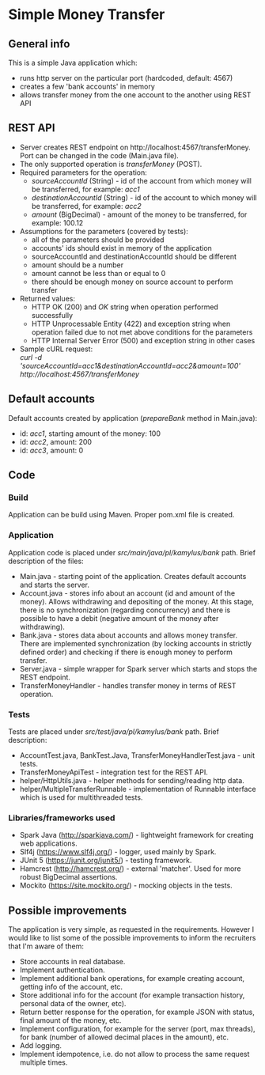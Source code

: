 # Simple Money Transfer

## General info
This is a simple Java application which:
- runs http server on the particular port (hardcoded, default: 4567)
- creates a few 'bank accounts' in memory
- allows transfer money from the one account to the another using REST API

## REST API
- Server creates REST endpoint on http://localhost:4567/transferMoney. 
Port can be changed in the code (Main.java file).
- The only supported operation is *transferMoney* (POST).
- Required parameters for the operation:
    - *sourceAccountId* (String) - id of the account from which money will be transferred,
    for example: *acc1*
    - *destinationAccountId* (String) - id of the account to which money will be transferred,
    for example: *acc2*
    - *amount* (BigDecimal) - amount of the money to be transferred, for example: 100.12
- Assumptions for the parameters (covered by tests):
    - all of the parameters should be provided
    - accounts' ids should exist in memory of the application
    - sourceAccountId and destinationAccountId should be different
    - amount should be a number
    - amount cannot be less than or equal to 0
    - there should be enough money on source account to perform transfer
- Returned values:
    - HTTP OK (200) and *OK* string when operation performed successfully
    - HTTP Unprocessable Entity (422) and exception string 
        when operation failed due to not met above conditions for the parameters
    - HTTP Internal Server Error (500) and exception string in other cases
- Sample cURL request:  
*curl -d 'sourceAccountId=acc1&destinationAccountId=acc2&amount=100' http://localhost:4567/transferMoney*  

## Default accounts    
Default accounts created by application (*prepareBank* method in Main.java):
- id: *acc1*, starting amount of the money: 100
- id: *acc2*, amount: 200
- id: *acc3*, amount: 0  

## Code
### Build
Application can be build using Maven. Proper pom.xml file is created.
### Application 
Application code is placed under *src/main/java/pl/kamylus/bank* path. Brief description of the files:
- Main.java - starting point of the application. Creates default accounts and starts the server.
- Account.java - stores info about an account (id and amount of the money). Allows withdrawing and depositing of the money.
    At this stage, there is no synchronization (regarding concurrency) and there is possible to have a debit 
    (negative amount of the money after withdrawing). 
- Bank.java - stores data about accounts and allows money transfer. There are implemented synchronization 
    (by locking accounts in strictly defined order) and checking if there is enough money to perform transfer.
- Server.java - simple wrapper for Spark server which starts and stops the REST endpoint.
- TransferMoneyHandler - handles transfer money in terms of REST operation.
### Tests
Tests are placed under *src/test/java/pl/kamylus/bank* path. Brief description:
- AccountTest.java, BankTest.Java, TransferMoneyHandlerTest.java - unit tests.
- TransferMoneyApiTest - integration test for the REST API.
- helper/HttpUtils.java - helper methods for sending/reading http data.
- helper/MultipleTransferRunnable - implementation of Runnable interface which is used 
    for multithreaded tests.
### Libraries/frameworks used
- Spark Java (http://sparkjava.com/) - lightweight framework for creating web applications.
- Slf4j (https://www.slf4j.org/) - logger, used mainly by Spark.
- JUnit 5 (https://junit.org/junit5/) - testing framework.
- Hamcrest (http://hamcrest.org/) - external 'matcher'. Used for more robust BigDecimal assertions.
- Mockito (https://site.mockito.org/) - mocking objects in the tests.

## Possible improvements
The application is very simple, as requested in the requirements. However I would like to list some 
of the possible improvements to inform the recruiters that I'm aware of them:
- Store accounts in real database.
- Implement authentication.
- Implement additional bank operations, for example creating account, getting info of the account, etc.
- Store additional info for the account (for example transaction history, personal data of the owner, etc).
- Return better response for the operation, for example JSON with status, final amount of the money, etc.
- Implement configuration, for example for the server (port, max threads), 
    for bank (number of allowed decimal places in the amount), etc.
- Add logging.
- Implement idempotence, i.e. do not allow to process the same request multiple times. 